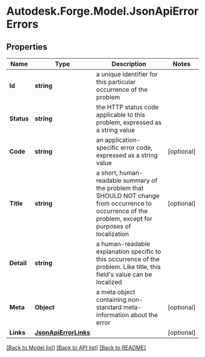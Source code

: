 # Autodesk.Forge.Model.JsonApiErrorErrors
## Properties

Name | Type | Description | Notes
------------ | ------------- | ------------- | -------------
**Id** | **string** | a unique identifier for this particular occurrence of the problem | 
**Status** | **string** | the HTTP status code applicable to this problem, expressed as a string value | 
**Code** | **string** | an application-specific error code, expressed as a string value | [optional] 
**Title** | **string** | a short, human-readable summary of the problem that SHOULD NOT change from occurrence to occurrence of the problem, except for purposes of localization | [optional] 
**Detail** | **string** | a human-readable explanation specific to this occurrence of the problem. Like title, this field&#39;s value can be localized | 
**Meta** | **Object** | a meta object containing non-standard meta-information about the error | [optional] 
**Links** | [**JsonApiErrorLinks**](JsonApiErrorLinks.md) |  | [optional] 

[[Back to Model list]](../README.md#documentation-for-models) [[Back to API list]](../README.md#documentation-for-api-endpoints) [[Back to README]](../README.md)

